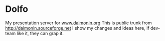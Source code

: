 # Dolfo
My presentation server for www.daimonin.org
This is public trunk from http://daimonin.sourceforge.net
I show my changes and ideas here, if dev-team like it, they can grap it.
